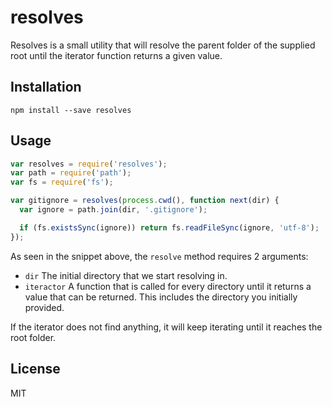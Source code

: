 # resolves

Resolves is a small utility that will resolve the parent folder of the
supplied root until the iterator function returns a given value.

## Installation

```
npm install --save resolves
```

## Usage

```js
var resolves = require('resolves');
var path = require('path');
var fs = require('fs');

var gitignore = resolves(process.cwd(), function next(dir) {
  var ignore = path.join(dir, '.gitignore');

  if (fs.existsSync(ignore)) return fs.readFileSync(ignore, 'utf-8');
});
```

As seen in the snippet above, the `resolve` method requires 2 arguments:

- `dir` The initial directory that we start resolving in.
- `iteractor` A function that is called for every directory until it returns
  a value that can be returned. This includes the directory you initially
  provided.

If the iterator does not find anything, it will keep iterating until it reaches
the root folder. 

## License

MIT
